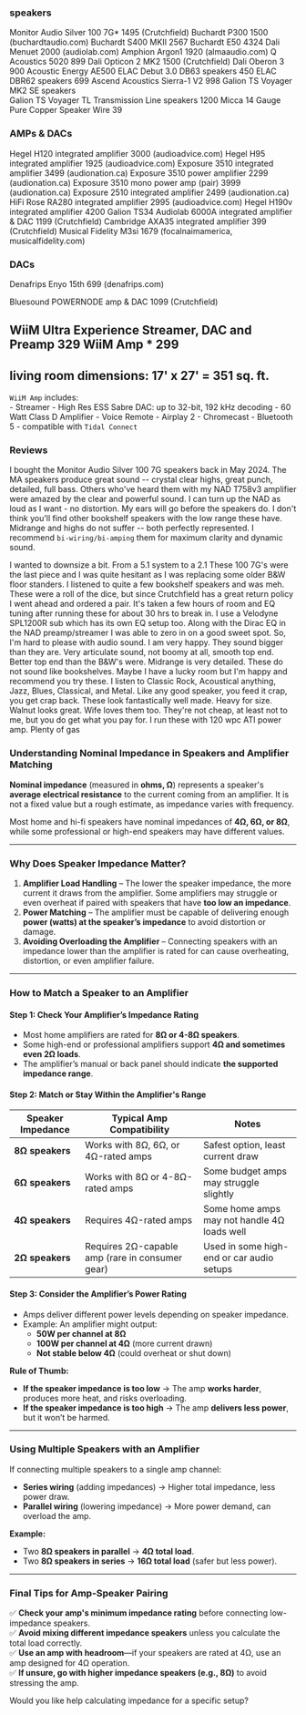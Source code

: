 ### speakers
Monitor Audio Silver 100 7G*                        1495 (Crutchfield)
Buchardt P300                                       1500 (buchardtaudio.com)
Buchardt S400 MKII                                  2567
Buchardt E50                                        4324
Dali Menuet                                         2000 (audiolab.com)
Amphion Argon1                                      1920 (almaaudio.com)
Q Acoustics 5020                                     899 
Dali Opticon 2 MK2                                  1500 (Crutchfield)
Dali Oberon 3                                        900 
Acoustic Energy AE500
ELAC Debut 3.0 DB63 speakers                         450 
ELAC DBR62 speakers                                  699 
Ascend Acoustics Sierra-1 V2                         998 
Galion TS Voyager MK2 SE speakers                        
Galion TS Voyager TL Transmission Line speakers     1200 
Micca 14 Gauge Pure Copper Speaker Wire               39 
 
### AMPs & DACs
Hegel H120 integrated amplifier                     3000    (audioadvice.com)
Hegel H95 integrated amplifier                      1925    (audioadvice.com)
Exposure 3510 integrated amplifier                  3499    (audionation.ca)
Exposure 3510 power amplifier                       2299    (audionation.ca)
Exposure 3510 mono power amp (pair)                 3999    (audionation.ca)
Exposure 2510 integrated amplifier                  2499    (audionation.ca)
HiFi Rose RA280 integrated amplifier                2995    (audioadvice.com)
Hegel H190v integrated amplifier                    4200
Galion TS34
Audiolab 6000A integrated amplifier & DAC           1199    (Crutchfield)
Cambridge AXA35 integrated amplifier                 399    (Crutchfield)
Musical Fidelity M3si                               1679    (focalnaimamerica, musicalfidelity.com)

### DACs
Denafrips Enyo 15th                                  699    (denafrips.com)

Bluesound POWERNODE amp & DAC                       1099    (Crutchfield)



WiiM Ultra Experience Streamer, DAC and Preamp       329 
WiiM Amp *                                           299 
---------------------------------------------------------- 
living room dimensions: 17' x 27' = 351 sq. ft. 
---------------------------------------------------------- 
 
`WiiM Amp` includes:   
    - Streamer 
    - High Res ESS Sabre DAC: up to 32-bit, 192 kHz decoding 
    - 60 Watt Class D Amplifier 
    - Voice Remote 
    - Airplay 2 
    - Chromecast 
    - Bluetooth 5 
    - compatible with `Tidal Connect` 


### Reviews
I bought the Monitor Audio Silver 100 7G speakers back in May 2024.
The MA speakers produce great sound -- crystal clear highs, great punch, detailed, full bass.
Others who've heard them with my NAD T758v3 amplifier were amazed by the clear and powerful sound.
I can turn up the NAD as loud as I want - no distortion. My ears will go before the speakers do.
I don't think you'll find other bookshelf speakers with the low range these have.
Midrange and highs do not suffer -- both perfectly represented.
I recommend `bi-wiring/bi-amping` them for maximum clarity and dynamic sound.

I wanted to downsize a bit. From a 5.1 system to a 2.1 These 100 7G's were the last piece and I was
quite hesitant as I was replacing some older B&W floor standers. I listened to quite a few bookshelf speakers and was meh.
These were a roll of the dice, but since Crutchfield has a great return policy I went ahead and ordered a pair.
It's taken a few hours of room and EQ tuning after running these for about 30 hrs to break in. I use
a Velodyne SPL1200R sub which has its own EQ setup too. Along with the Dirac EQ in the NAD preamp/streamer I was able
to zero in on a good sweet spot. So, I'm hard to please with audio sound. I am very happy. They sound
bigger than they are. Very articulate sound, not boomy at all, smooth top end. Better top end than the B&W's were. Midrange
is very detailed. These do not sound like bookshelves. Maybe I have a lucky room but I'm happy and recommend you try
these. I listen to Classic Rock, Acoustical anything, Jazz, Blues, Classical, and Metal.
Like any good speaker, you feed it crap, you get crap back. These look fantastically well made. Heavy for size. Walnut looks
great. Wife loves them too. They're not cheap, at least not to me, but you do get what you pay for. I
run these with 120 wpc ATI power amp. Plenty of gas


### **Understanding Nominal Impedance in Speakers and Amplifier Matching**
**Nominal impedance** (measured in **ohms, Ω**) represents a speaker's **average electrical resistance** to the current coming from an amplifier. It is not a fixed value but a rough estimate, as impedance varies with frequency.

Most home and hi-fi speakers have nominal impedances of **4Ω, 6Ω, or 8Ω**,
while some professional or high-end speakers may have different values.

---

### **Why Does Speaker Impedance Matter?**
1. **Amplifier Load Handling** – The lower the speaker impedance, the more current it draws from the amplifier. Some amplifiers may struggle or even overheat if paired with speakers that have **too low an impedance**.
2. **Power Matching** – The amplifier must be capable of delivering enough **power (watts) at the speaker’s impedance** to avoid distortion or damage.
3. **Avoiding Overloading the Amplifier** – Connecting speakers with an impedance lower than the amplifier is rated for can cause overheating, distortion, or even amplifier failure.

---

### **How to Match a Speaker to an Amplifier**
#### **Step 1: Check Your Amplifier’s Impedance Rating**
- Most home amplifiers are rated for **8Ω or 4-8Ω speakers**.
- Some high-end or professional amplifiers support **4Ω and sometimes even 2Ω loads**.
- The amplifier’s manual or back panel should indicate **the supported impedance range**.

#### **Step 2: Match or Stay Within the Amplifier's Range**
| **Speaker Impedance** | **Typical Amp Compatibility** | **Notes** |
|----------------------|-----------------------------|-----------|
| **8Ω speakers**     | Works with 8Ω, 6Ω, or 4Ω-rated amps | Safest option, least current draw |
| **6Ω speakers**     | Works with 8Ω or 4-8Ω-rated amps | Some budget amps may struggle slightly |
| **4Ω speakers**     | Requires 4Ω-rated amps | Some home amps may not handle 4Ω loads well |
| **2Ω speakers**     | Requires 2Ω-capable amp (rare in consumer gear) | Used in some high-end or car audio setups |

#### **Step 3: Consider the Amplifier’s Power Rating**
- Amps deliver different power levels depending on speaker impedance.
- Example: An amplifier might output:
  - **50W per channel at 8Ω**
  - **100W per channel at 4Ω** (more current drawn)
  - **Not stable below 4Ω** (could overheat or shut down)

**Rule of Thumb:**  
- **If the speaker impedance is too low** → The amp **works harder**, produces more heat, and risks overloading.
- **If the speaker impedance is too high** → The amp **delivers less power**, but it won’t be harmed.

---

### **Using Multiple Speakers with an Amplifier**
If connecting multiple speakers to a single amp channel:
- **Series wiring** (adding impedances) → Higher total impedance, less power draw.
- **Parallel wiring** (lowering impedance) → More power demand, can overload the amp.

**Example:**
- Two **8Ω speakers in parallel** → **4Ω total load**.
- Two **8Ω speakers in series** → **16Ω total load** (safer but less power).

---

### **Final Tips for Amp-Speaker Pairing**
✅ **Check your amp's minimum impedance rating** before connecting low-impedance speakers.  
✅ **Avoid mixing different impedance speakers** unless you calculate the total load correctly.  
✅ **Use an amp with headroom**—if your speakers are rated at 4Ω, use an amp designed for 4Ω operation.  
✅ **If unsure, go with higher impedance speakers (e.g., 8Ω)** to avoid stressing the amp.  

Would you like help calculating impedance for a specific setup?
